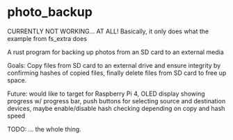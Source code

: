 # photo_backup
CURRENTLY NOT WORKING... AT ALL!
Basically, it only does what the example from fs_extra does


A rust program for backing up photos from an SD card to an external media

Goals: Copy files from SD card to an external drive and ensure integrity by confirming hashes of copied files, finally delete files from SD card to free up space.

Future: would like to target for Raspberry Pi 4, OLED display showing progress w/ progress bar, push buttons for selecting source and destination devices, maybe enable/disable hash checking depending on copy and hash speed

TODO: ... the whole thing.